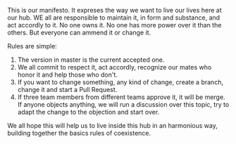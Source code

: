 This is our manifesto. It expreses the way we want to live our lives here at our hub. WE all are responsible to maintain it, in form and substance, and act accordly to it.
No one owns it. No one has more power over it than the others. But everyone can ammend it or change it.

Rules are simple:
1. The version in master is the current accepted one.
2. We all commit to respect it, act accordly, recognize our mates who honor it and help those who don't.
3. If you want to change something, any kind of change, create a branch, change it and start a Pull Request.
4. If three team members from different teams approve it, it will be merge. If anyone objects anything, we will run a discussion over this topic, try to adapt the change to the objection and start over.

We all hope this will help us to live inside this hub in an harmonious way, building together the basics rules of coexistence.